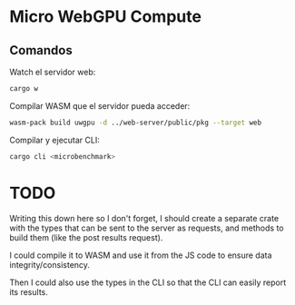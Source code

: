 # Micro WebGPU Compute

## Comandos

Watch el servidor web:

```sh
cargo w
```

Compilar WASM que el servidor pueda acceder:

```sh
wasm-pack build uwgpu -d ../web-server/public/pkg --target web
```

Compilar y ejecutar CLI:

```sh
cargo cli <microbenchmark>
```

# TODO

Writing this down here so I don't forget, I should create a separate crate with the types that can be sent to the server as requests, and methods to
build them (like the post results request).

I could compile it to WASM and use it from the JS code to ensure data integrity/consistency.

Then I could also use the types in the CLI so that the CLI can easily report its results.
